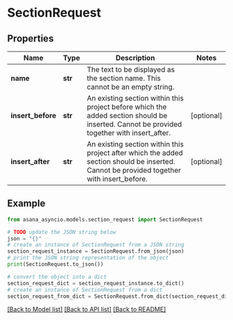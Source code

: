 # SectionRequest


## Properties

Name | Type | Description | Notes
------------ | ------------- | ------------- | -------------
**name** | **str** | The text to be displayed as the section name. This cannot be an empty string. | 
**insert_before** | **str** | An existing section within this project before which the added section should be inserted. Cannot be provided together with insert_after. | [optional] 
**insert_after** | **str** | An existing section within this project after which the added section should be inserted. Cannot be provided together with insert_before. | [optional] 

## Example

```python
from asana_asyncio.models.section_request import SectionRequest

# TODO update the JSON string below
json = "{}"
# create an instance of SectionRequest from a JSON string
section_request_instance = SectionRequest.from_json(json)
# print the JSON string representation of the object
print(SectionRequest.to_json())

# convert the object into a dict
section_request_dict = section_request_instance.to_dict()
# create an instance of SectionRequest from a dict
section_request_from_dict = SectionRequest.from_dict(section_request_dict)
```
[[Back to Model list]](../README.md#documentation-for-models) [[Back to API list]](../README.md#documentation-for-api-endpoints) [[Back to README]](../README.md)


